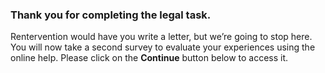### Thank you for completing the legal task.

Rentervention would have you write a letter, but we’re going to stop here. You will now take a second survey to evaluate your experiences using the online help. Please click on the **Continue** button below to access it.
